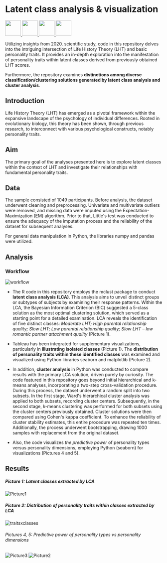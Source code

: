 # Latent class analysis & visualization 

<a href="#"><p align="left">
<img src="https://github.com/onemarc/tech-icons/blob/main/icons/python-dark.svg" width="50">
<img src="https://github.com/onemarc/tech-icons/blob/main/icons/numpy-dark.svg" width="50">
<img src="https://github.com/onemarc/tech-icons/blob/main/icons/pandas-dark.svg" width="50">
<img src="https://github.com/onemarc/tech-icons/blob/main/icons/tableau-dark.svg" width="50">
</p></a>

Utilizing insights from 2020. scientific study, code in this repository delves into the intriguing intersection of Life History Theory (LHT) and basic personality traits. It provides an in-depth exploration into the manifestation of personality traits within latent classes derived from previously obtained LHT scores. 

Furthermore, the repository examines **distinctions among diverse classification/clustering solutions generated by latent class analysis and cluster analysis**.


## Introduction

Life History Theory (LHT) has emerged as a pivotal framework within the expansive landscape of the psychology of individual differences. Rooted in evolutionary biology, this theory has been shown, through previous research, to interconnect with various psychological constructs, notably personality traits.

## Aim

The primary goal of the analyses presented here is to explore latent classes within the context of LHT and investigate their relationships with fundamental personality traits. 


## Data

The sample consisted of 1049 participants. Before analysis, the dataset underwent cleaning and preprocessing. Univariate and multivariate outliers were removed, and missing data were imputed using the Expectation-Maximization (EM) algorithm. Prior to that, Little's test was conducted to ensure the adequacy of the imputation process and the reliability of the dataset for subsequent analyses. 

For general data manipulation in Python, the libraries numpy and pandas were utilized. 

## Analysis 

### Workflow
![workflow](https://github.com/makilezx/Latent-class-analysis-vs-clustering-Life-history-theory/assets/50851469/bf226dff-babb-428e-b3ce-b2d5a53b4273)


- The R code in this repository employs the mclust package to conduct **latent class analysis (LCA)**. This analysis aims to unveil distinct groups or subtypes of subjects by examining their response patterns. Within the LCA, the Bayesian Information Criterion (BIC) suggested a 5-class solution as the most optimal clustering solution, which served as a starting point for a detailed examination. LCA reveals the identification of five distinct classes: *Moderate LHT; High parental relationship quality; Slow LHT; Low parental relationship quality; Slow LHT – low romantic partner attachment quality* (Picture 1).

- Tableau has been integrated for supplementary visualizations, particularly in **illustrating isolated classes** (Picture 1). The **distribution of personality traits within these identified classes** was examined and visualized using Python libraries seaborn and matplotlib (Picture 2). 

- In addition, **cluster analysis** in Python was conducted to compare results with the primary LCA solution, driven purely by curiosity. The code featured in this repository goes beyond initial hierarchical and k-means analyses, incorporating a two-step cross-validation procedure. During this process, the dataset underwent a random split into two subsets. In the first stage, Ward's hierarchical cluster analysis was applied to both subsets, recording cluster centers. Subsequently, in the second stage, k-means clustering was performed for both subsets using the cluster centers previously obtained. Cluster solutions were then compared using Cohen's kappa coefficient. To enhance the reliability of cluster stability estimates, this entire procedure was repeated ten times. Additionally, the process underwent bootstrapping, drawing 1000 samples with replacement from the original dataset.

- Also, the code visualizes *the predictive power* of personality types versus personality dimensions, employing Python (seaborn) for visualizations (Pictures 4 and 5). 


## Results
##### Picture 1: Latent classes extracted by LCA
![Picture1](https://github.com/makilezx/Latent-class-analysis-visualisation-Life-history-theory/assets/50851469/77463bcb-8631-40fc-a2bd-aed9d552b052)

##### Picture 2: Distribution of personality traits within classes extracted by LCA
![traitsxclasses](https://github.com/makilezx/Latent-class-analysis-visualisation-Life-history-theory/assets/50851469/2bb7b716-0cca-4d67-859c-894a62272eaa)

###### Pictures 4, 5: Predictive power of personality types vs personality dimensions
![Picture3](https://github.com/makilezx/Latent-class-analysis-visualisation-Life-history-theory/assets/50851469/1bfbd184-0994-41d1-b6a9-47cb1221a42b)
![Picture2](https://github.com/makilezx/Latent-class-analysis-visualisation-Life-history-theory/assets/50851469/f63f1c01-f030-4f6e-b7fd-095c0e3defb2)

